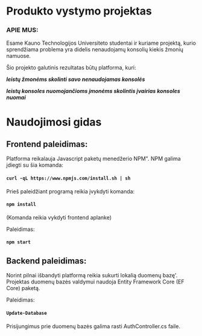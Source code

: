 # Produkto vystymo projektas
### APIE MUS:

Esame Kauno Technologijos Universiteto studentai ir kuriame projektą, kurio sprendžiama problema yra didelis nenaudojamų konsolių kiekis žmonių namuose.

Šio projekto galutinis rezultatas būtų platforma, kuri:

***leistų žmonėms skolinti savo nenaudojamas konsolės***

***leistų konsoles nuomojančioms įmonėms skolintis įvairias konsoles nuomai***

# Naudojimosi gidas

## Frontend paleidimas:

Platforma reikalauja Javascript paketų menedžerio NPM". NPM galima įdiegti su šia komanda:

#### `curl -qL https://www.npmjs.com/install.sh | sh`

Prieš paleidžiant programą reikia įvykdyti komanda:

#### `npm install`

(Komanda reikia vykdyti frontend aplanke)

Paleidimas:

#### `npm start`

## Backend paleidimas:

Norint pilnai išbandyti platformą reikia sukurti lokalią duomenų bazę'.  Projektas duomenų bazės valdymui naudoja Entity Framework Core (EF Core) paketą.

Paleidimas:

#### `Update-Database`

Prisijungimus prie duomenų bazės galima rasti AuthController.cs faile.